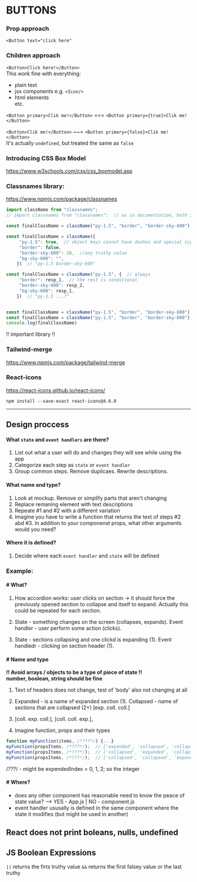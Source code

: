 # BUTTONS

### Prop approach
`<Button text="click here"`  

### Children approach
`<Button>Click here!</Button>`  
This work fine with everything:
- plain text
- jsx components e.g. `<Icon/>`
- html elements <form> <div> etc.


`<Button primary>Clik me!</Button>` === `<Button primary={true}>Clik me!</Button>`

`<Button>Clik me!</Button>` ~~= `<Button primary={false}>Clik me!</Button>`  
It's actually `undefined`, but treated the same as `false`


### Introducing  CSS Box Model

https://www.w3schools.com/css/css_boxmodel.asp


### Classnames library:

https://www.npmjs.com/package/classnames 

``` js
import className from "classnames";
// import classnames from "classnames";  // as in documentation, both imports are correct

const finalClassName = className("py-1.5", "border", "border-sky-600")  // "py-1.5 border border-sky-600"

const finalClassName = className({
     "py-1.5": true,  // object keys cannot have dashes and special signs within it, unless is is wrapped as string (" or ')
     "border": false,
     "border-sky-600": 10,  //any truthy value
     "bg-sky-600": "",
    })  // "py-1.5 border-sky-600"

const finalClassName = className("py-1.5", {  // always
     "border": resp_1,  // the rest is conditional
     "border-sky-600": resp_2,  
     "bg-sky-600": resp_1,
    })  // "py-1.5 ...?"


const finalClassName = className("py-1.5", "border", "border-sky-600")
const finalClassName = className("py-1.5", "border", "border-sky-600")
console.log(finalClassName)  
```

!! important library !!
### Tailwind-merge

https://www.npmjs.com/package/tailwind-merge


### React-icons

https://react-icons.github.io/react-icons/

`npm install --save-exact react-icons@4.6.0`

----------------------


## Design proccess

#### What `state` and `event handlers` are there?
1. List out what a user will do and changes they will see while using the app
2. Categorize each step as `state` or `event handler`
3. Group common steps. Remove duplicaes. Rewrite descriptions.

#### What name and type?
1. Look at mockup. Remove or simplify parts that aren't changing
2. Replace remaning element with text descriptions
3. Repeate #1 and #2 with a different variation
4. Imagine you have to write a function that returns the text of steps #2 abd #3.  In addition to your componenst props, what other arguments would you need?

#### Where it is defined?
1. Decide where each `event handler` and `state` will be defined

### Example:

#### # What?

1. How accordion works: user clicks on section -> it should force the previously opened section to collapse and itself to expand. Actually this could be repeated for each section. 

2. State - something changes on the screen (collapses, expands). Event handler - user perform some action (clicks).

3. State - sections collapsing and one clickd is expanding (1). Event handledr - clicking on section header (1).

#### # Name and type
__!! Avoid arrays / objects to be a type of piece of state !!__  
__number, boolean, string should be fine__

1. Text of headers does not change, test of 'body' also not changing at all

2. Expanded - is a name of expanded section (1). Collapsed - name of sections that are collapsed (2+) [exp. coll. coll.]

3. [coll. exp. coll.],    [coll. coll. exp.], 

4. Imagine function, props and their types
``` js
function myFunction(items, /*???*/) {...}  
myFunction(propsItems, /*???*/);  // ['expanded', 'collapsed', 'collapsed']
myFunction(propsItems, /*???*/);  // ['collapsed', 'expanded', 'collapsed']
myFunction(propsItems, /*???*/);  // ['collapsed', 'collapsed', 'expanded']
```
/*???*/ - might be expendedIndex = 0, 1, 2; so the integer

#### # Where?
- does any other component has reasonable need to know the peace of state value? --> YES - App.js  | NO - component.js
- event handler ususally is defined in the same component where the state it modifies (but might be used in another)

## React does not print boleans, nulls, undefined
## JS Boolean Expressions
`||` returns the firts truthy value
`&&` returns the first falsey value or the last truthy
